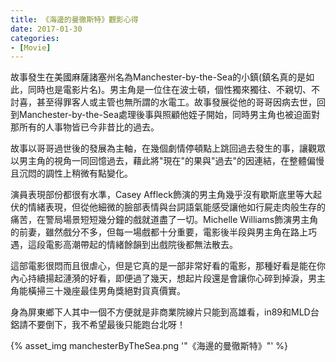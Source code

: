 ```yaml
---
title: 《海邊的曼徹斯特》觀影心得
date: 2017-01-30
categories:
- [Movie]
---
```


故事發生在美國麻薩諸塞州名為Manchester-by-the-Sea的小鎮(鎮名真的是如此，同時也是電影片名)。男主角是一位住在波士頓，個性獨來獨往、不親切、不討喜，甚至得罪客人或主管也無所謂的水電工。故事發展從他的哥哥因病去世，回到Manchester-by-the-Sea處理後事與照顧他姪子開始，同時男主角也被迫面對那所有的人事物皆已今非昔比的過去。
<!-- more -->
故事以哥哥過世後的發展為主軸，在幾個劇情停頓點上跳回過去發生的事，讓觀眾以男主角的視角一同回憶過去，藉此將"現在"的果與"過去"的因連結，在整體偏慢且沉悶的調性上稍微有點變化。

演員表現部份都很有水準，Casey Affleck飾演的男主角幾乎沒有歇斯底里等大起伏的情緒表現，但從他細微的臉部表情與台詞語氣能感受讓他如行屍走肉般生存的痛苦，在警局場景短短幾分鐘的戲就道盡了一切。Michelle Williams飾演男主角的前妻，雖然戲分不多，但每一場戲都十分重要，電影後半段與男主角在路上巧遇，這段電影高潮帶起的情緒餘韻到出戲院後都無法散去。

這部電影很悶而且很虐心，但是它真的是一部非常好看的電影，那種好看是能在你內心持續揚起漣漪的好看，即便過了幾天，想起片段還是會讓你心碎到掉淚，男主角能橫掃三十幾座最佳男角獎絕對貨真價實。

身為屏東鄉下人其中一個不方便就是非商業院線片只能到高雄看，in89和MLD台鋁請不要倒下，我不希望最後只能跑台北呀！

{% asset_img manchesterByTheSea.png '"《海邊的曼徹斯特》"' %}
